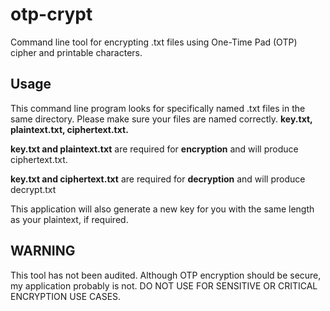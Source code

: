 # otp-crypt
Command line tool for encrypting .txt files using One-Time Pad (OTP) cipher and printable characters. 

## Usage
This command line program looks for specifically named .txt files in the 
same directory. Please make sure your files are named correctly. 
**key.txt, plaintext.txt, ciphertext.txt.**

**key.txt and plaintext.txt** are required for **encryption** and will produce ciphertext.txt.

**key.txt and ciphertext.txt** are required for **decryption** and will produce decrypt.txt

This application will also generate a new key for you with the same length as your plaintext, if required.


## WARNING 
This tool has not been audited. Although OTP encryption should be secure, my application probably is not. 
DO NOT USE FOR SENSITIVE OR CRITICAL ENCRYPTION USE CASES. 
